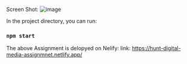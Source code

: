 Screen Shot:
![image](https://github.com/shashwat993/DDR-screen/assets/108952343/7adaed2d-94c9-4746-9838-5f2072104160)


In the project directory, you can run:

### `npm start`


The above Assignment is delopyed on Nelify:
link: https://hunt-digital-media-assignmnet.netlify.app/


